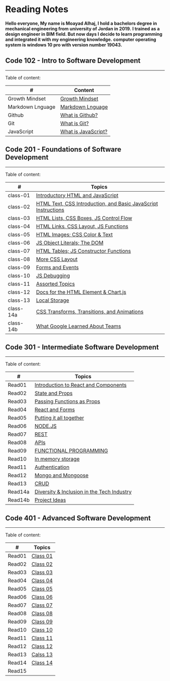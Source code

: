 # Reading Notes

**Hello everyone, My name is Moayad Alhaj, I hold a bachelors degree in mechanical engineering from university of Jordan in 2019.**
**I trained as a design engineer in BIM field. But now days I decide to learn programming and integrated it with my engineering knowledge.**
**computer operating system is windows 10 pro with version number 19043.**

## Code 102 - Intro to Software Development

--------

Table of content:

| # | Content |
| ----------- | ----------- |
| Growth Mindset | [Growth Mindset](102/Growthmindset.md) |
| Markdown Lnguage | [Markdown Lnguage](102/Markdown.md) |
| Github | [What is Github?](102/Github.md) |
| Git | [What is Git?](102/Git.md) |
| JavaScript | [What is JavaScript?](102/read04.md) |

## Code 201 - Foundations of Software Development

-------

Table of content:

| # | Topics
| ----------- | ----------- |
| class-01 | [Introductory HTML and JavaScript](201/class-01.md) |
| class-02 | [HTML Text, CSS Introduction, and Basic JavaScript Instructions](201/class-02.md) |
| class-03 |[HTML Lists, CSS Boxes, JS Control Flow](201/class-03.md) |
| class-04 |[HTML Links, CSS Layout, JS Functions](201/class-04.md) |
| class-05 | [HTML Images; CSS Color & Text](201/class-05.md) |
| class-06 | [JS Object Literals; The DOM](201/class-06.md) |
| class-07 | [HTML Tables; JS Constructor Functions](201/class-07.md) |
| class-08 | [More CSS Layout](201/class-08.md) |
| class-09 | [Forms and Events](201/class-09.md) |
| class-10 |[JS Debugging](201/class-10) |
| class-11 |[Assorted Topics](201/class-11.md) |
| class-12 |[Docs for the HTML Element & Chart.js](201/class-12.md) |
| class-13 |[Local Storage](201/class-13.md) |
| class-14a|[CSS Transforms, Transitions, and Animations](201/class-14a.md) |
| class-14b|[What Google Learned About Teams](201/class-14b.md) |

## Code 301 - Intermediate Software Development

------

Table of content:

| # | Topics                                              |
| ---------- | ----------------------------------------------------------- |
| Read01     | [Introduction to React and Components](301/Read01.md)       |
| Read02     | [State and Props](301/Read02.md)                            |
| Read03     | [Passing Functions as Props](301/Read03.md)                 |
| Read04     | [React and Forms](301/Read04.md)                            |
| Read05     | [Putting it all together](301/Read05.md)                    |
| Read06     | [NODE.JS](301/Read06.md)                                    |
| Read07     | [REST](301/Read07.md)                                       |
| Read08     | [APIs](301/Read08.md)                                       |
| Read09     | [FUNCTIONAL PROGRAMMING](301/Read09.md)                     |
| Read10     | [In memory storage](301/Read10.md)                          |
| Read11     | [Authentication](301/Read11.md)                             |
| Read12     | [Mongo and Mongoose](301/Read12.md)                         |
| Read13     | [CRUD](301/Read14.md)                                       |
| Read14a     | [Diversity & Inclusion in the Tech Industry](301/Read14a.md) |
| Read14b     | [Project Ideas](301/Read14a.md) |

## Code 401 - Advanced Software Development

---

Table of content:

| # | Topics                                              |
| ---------- | ----------------------------------------------------------- |
| Read01     | [Class 01](401/Read01.md)       |
| Read02     | [Class 02](401/Read02.md)                            |
| Read03     | [Class 03](401/Read03.md)                 |
| Read04     | [Class 04](401/Read04.md)                            |
| Read05     | [Class 05](401/Read05.md)                    |
| Read06     | [Class 06](401/Read06.md)                                    |
| Read07     | [Class 07](401/Read07.md)                                       |
| Read08     | [Class 08](401/Read08.md)                                       |
| Read09     | [Class 09](401/Read09.md)                     |
| Read10     | [Class 10](401/Read10.md)                          |
| Read11     | [Class 11](401/Read11.md)                             |
| Read12     | [Class 12](401/Read12.md)                         |
| Read13     | [Calss 13](401/Read13.md)                                       |
| Read14     | [Class 14](401/Read14.md) |
| Read15     | [](401/Read15.md) |
